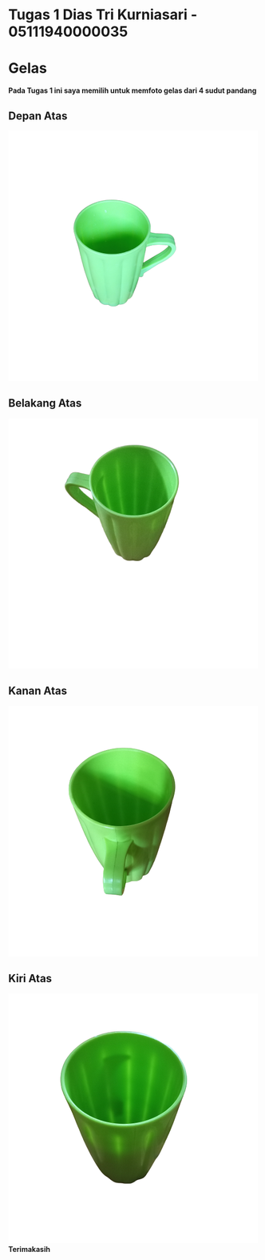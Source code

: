 # Tugas 1 Dias Tri Kurniasari - 05111940000035
# Gelas

**Pada Tugas 1 ini saya memilih untuk memfoto gelas dari 4 sudut pandang**
<br>
## Depan Atas
<img src = "asset\depan.png"></img>
## Belakang Atas
<img src = "asset\belakang.png"></img>
## Kanan Atas
<img src = "asset\kanan.png"></img>
## Kiri Atas
<img src = "asset\kiri.png"></img>
**Terimakasih**
